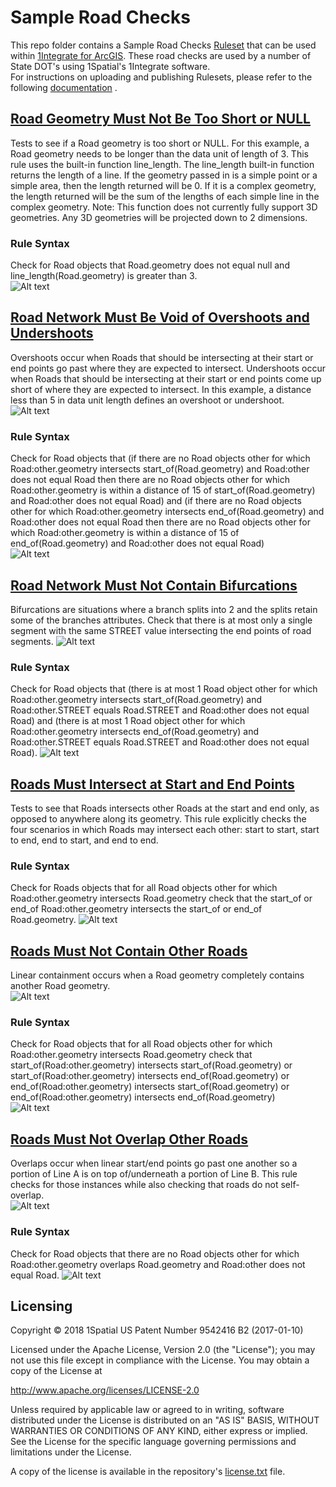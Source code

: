 # Sample Road Checks
This repo folder contains a Sample Road Checks [Ruleset](SampleRoadChecks.rules) that can be used within [1Integrate for ArcGIS](https://1spatial.com/products/1integrate-for-arcgis/).
These road checks are used by a number of State DOT's using 1Spatial's 1Integrate software.  
For instructions on uploading and publishing Rulesets, please refer to the following [documentation](https://1spatial.com/documentation/1integrate-arcgis/v2/Topics/Rules/Free_Rulesets.htm) .

## [Road Geometry Must Not Be Too Short or NULL](SampleRoadChecks.rules)
Tests to see if a Road geometry is too short or NULL. For this example, a Road geometry needs to be longer than the data unit of length of 3. This rule uses the built-in function line_length. The line_length built-in function returns the length of a line. If the geometry passed in is a simple point or a simple area, then the length returned will be 0. If it is a complex geometry, the length returned will be the sum of the lengths of each simple line in the complex geometry. Note: This function does not currently fully support 3D geometries. Any 3D geometries will be projected down to 2 dimensions.

### Rule Syntax
Check for Road objects that Road.geometry does not equal null and line_length(Road.geometry) is greater than 3.    
![Alt text](img/RoadGeometryMustNotBeTooShortOrNull_Rule.png?raw=true "Short or NULL Rule Screenshot")

## [Road Network Must Be Void of Overshoots and Undershoots](SampleRoadChecks.rules)
Overshoots occur when Roads that should be intersecting at their start or end points go past where they are expected to intersect. Undershoots occur when Roads that should be intersecting at their start or end points come up short of where they are expected to intersect. In this example, a distance less than 5 in data unit length defines an overshoot or undershoot.
![Alt text](img/RoadOvershootUndershootExample.PNG?raw=true "Overshoot and Undershoot Example")

### Rule Syntax
Check for Road objects that (if there are no Road objects other for which Road:other.geometry intersects start_of(Road.geometry) and Road:other does not equal Road then there are no Road objects other for which Road:other.geometry is within a distance of 15 of start_of(Road.geometry) and Road:other does not equal Road) and (if there are no Road objects other for which Road:other.geometry intersects end_of(Road.geometry) and Road:other does not equal Road then there are no Road objects other for which Road:other.geometry is within a distance of 15 of end_of(Road.geometry) and Road:other does not equal Road)  
![Alt text](img/RoadNetworkMustBeVoidOfOvershootsAndUndershoots_Rule.png?raw=true "Overshoots and Undershoots Rule Screenshot")

## [Road Network Must Not Contain Bifurcations](SampleRoadChecks.rules)
Bifurcations are situations where a branch splits into 2 and the splits retain some of the branches attributes.  Check that there is at most only a single segment with the same STREET value intersecting the end points of road segments.
![Alt text](img/RoadBifurcationsExample.PNG?raw=true "Bifurcations Example")

### Rule Syntax
Check for Road objects that (there is at most 1 Road object other for which Road:other.geometry intersects start_of(Road.geometry) and Road:other.STREET equals Road.STREET and Road:other does not equal Road) and (there is at most 1 Road object other for which Road:other.geometry intersects end_of(Road.geometry) and Road:other.STREET equals Road.STREET and Road:other does not equal Road).
![Alt text](img/RoadNetworkMustNotContainBifurcations_Rule.png?raw=true "Bifurcations Rule Screenshot")

## [Roads Must Intersect at Start and End Points](SampleRoadChecks.rules)
Tests to see that Roads intersects other Roads at the start and end only, as opposed to anywhere along its geometry. This rule explicitly checks the four scenarios in which Roads may intersect each other: start to start, start to end, end to start, and end to end.

### Rule Syntax
Check for Roads objects that for all Road objects other for which Road:other.geometry intersects Road.geometry check that the start_of or end_of Road:other.geometry intersects the start_of or end_of Road.geometry.
![Alt text](img/RoadsMustIntersectAtStartAndEndPoints_Rule.png?raw=true "Roads Intersect at Ends Rule Screenshot")

## [Roads Must Not Contain Other Roads](SampleRoadChecks.rules)
Linear containment occurs when a Road geometry completely contains another Road geometry.  
![Alt text](img/RoadContainmentExample.PNG?raw=true "Linear Containment Example")

### Rule Syntax
Check for Road objects that for all Road objects other for which Road:other.geometry intersects Road.geometry check that start_of(Road:other.geometry) intersects start_of(Road.geometry) or start_of(Road:other.geometry) intersects end_of(Road.geometry) or end_of(Road:other.geometry) intersects start_of(Road.geometry) or end_of(Road:other.geometry) intersects end_of(Road.geometry)  
![Alt text](img/RoadsDoNotContainOtherRoads_Rule.png?raw=true "Road Containment Rule Screenshot")

## [Roads Must Not Overlap Other Roads](SampleRoadChecks.rules)
Overlaps occur when linear start/end points go past one another so a portion of Line A is on top of/underneath a portion of Line B.  This rule checks for those instances while also checking that roads do not self-overlap.  
![Alt text](img/RoadOverlapExample.PNG?raw=true "Overlap Example")

### Rule Syntax
Check for Road objects that there are no Road objects other for which Road:other.geometry overlaps Road.geometry and Road:other does not equal Road.
![Alt text](img/RoadsDoNotOverlap_Rule.png?raw=true "Overlapping Roads Rule Screenshot")

## Licensing
Copyright © 2018 1Spatial US Patent Number 9542416 B2 (2017-01-10)

Licensed under the Apache License, Version 2.0 (the "License");
you may not use this file except in compliance with the License.
You may obtain a copy of the License at

   http://www.apache.org/licenses/LICENSE-2.0

Unless required by applicable law or agreed to in writing, software
distributed under the License is distributed on an "AS IS" BASIS,
WITHOUT WARRANTIES OR CONDITIONS OF ANY KIND, either express or implied.
See the License for the specific language governing permissions and
limitations under the License.

A copy of the license is available in the repository's [license.txt](LICENSE) file.